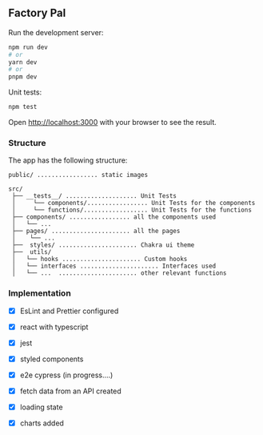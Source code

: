 ## Factory Pal

Run the development server:

```bash
npm run dev
# or
yarn dev
# or
pnpm dev
```

Unit tests:
```bash
npm test
```

Open [http://localhost:3000](http://localhost:3000) with your browser to see the result.


### Structure

The app has the following structure:

```
public/ ................. static images

src/
 ├── __tests__/ .................... Unit Tests
 │     └── components/................. Unit Tests for the components
 │     └── functions/.................. Unit Tests for the functions
 ├── components/ ................. all the components used
 │   └── ...
 ├── pages/ ...................... all the pages
 │    └── ...
 ├──  styles/ ...................... Chakra ui theme 
 ├──  utils/ 
 │   └── hooks ...................... Custom hooks
 │   └── interfaces ...................... Interfaces used
 │   └── ...  ...................... other relevant functions

```

### Implementation

- [x]  EsLint and Prettier configured

- [x]  react with typescript

- [x]  jest

- [x]  styled components

- [x]  e2e cypress (in progress....)

- [x]  fetch data from an API created

- [x]  loading state

- [x]  charts added